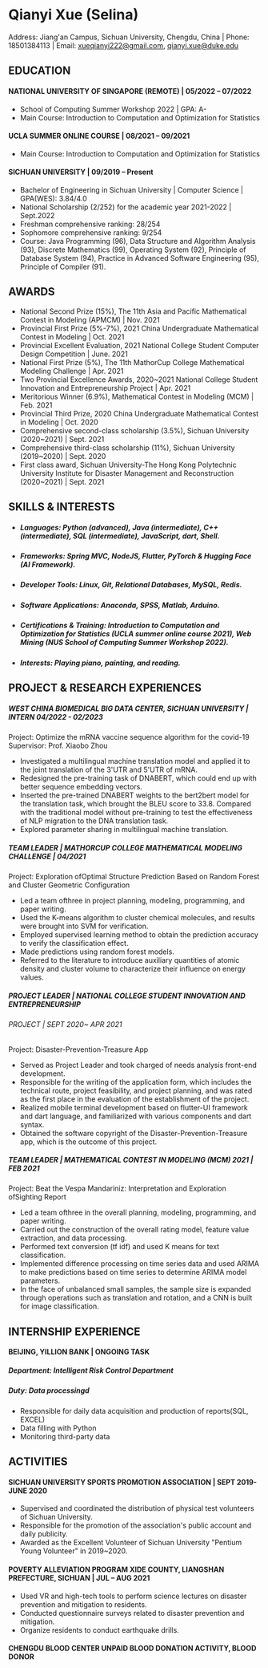 # Qianyi Xue (Selina)
Address: Jiang'an Campus, Sichuan University, Chengdu, China    | Phone: 18501384113  | Email: xueqianyi222@gmail.com, qianyi.xue@duke.edu
  
## EDUCATION
#### NATIONAL UNIVERSITY OF SINGAPORE (REMOTE)  | 05/2022 – 07/2022   
- School of Computing Summer Workshop 2022   |    GPA: A-  
- Main Course: Introduction to Computation and Optimization for Statistics
#### UCLA SUMMER ONLINE COURSE |  08/2021 – 09/2021
- Main Course: Introduction to Computation and Optimization for Statistics
#### SICHUAN UNIVERSITY | 09/2019 – Present
- Bachelor of Engineering in Sichuan University  |  Computer Science |  GPA(WES): 3.84/4.0
- National Scholarship (2/252) for the academic year 2021-2022 | Sept.2022
- Freshman comprehensive ranking: 28/254
- Sophomore comprehensive ranking:  9/254
- Course: Java Programming (96), Data Structure and Algorithm Analysis (93), Discrete Mathematics (99), Operating System (92), Principle of Database System (94), Practice in Advanced Software Engineering (95), Principle of Compiler (91).
##  AWARDS
-	National Second Prize (15%), The 11th Asia and Pacific Mathematical Contest in Modeling (APMCM) | Nov. 2021
- Provincial First Prize (5%-7%), 2021 China Undergraduate Mathematical Contest in Modeling | Oct. 2021           
-	Provincial Excellent Evaluation, 2021 National College Student Computer Design Competition | June. 2021      
-	National First Prize (5%), The 11th MathorCup College Mathematical Modeling Challenge | Apr. 2021   
-	Two Provincial Excellence Awards, 2020~2021 National College Student Innovation and Entrepreneurship Project | Apr. 2021
-	Meritorious Winner (6.9%), Mathematical Contest in Modeling (MCM) | Feb. 2021
-	Provincial Third Prize, 2020 China Undergraduate Mathematical Contest in Modeling | Oct. 2020
-	Comprehensive second-class scholarship (3.5%), Sichuan University (2020~2021) | Sept. 2021
-	Comprehensive third-class scholarship (11%), Sichuan University (2019~2020) | Sept. 2020
-	First class award, Sichuan University-The Hong Kong Polytechnic University Institute for Disaster Management and Reconstruction (2020~2021) | Sept. 2021


## SKILLS & INTERESTS
- ##### Languages: Python (advanced), Java (intermediate), C++ (intermediate), SQL (intermediate), JavaScript, dart, Shell.
- ##### Frameworks: Spring MVC, NodeJS, Flutter, PyTorch & Hugging Face (AI Framework).
- #####	Developer Tools: Linux, Git, Relational Databases, MySQL, Redis. 
- #####	Software Applications: Anaconda, SPSS, Matlab, Arduino.
- #####	Certifications & Training: Introduction to Computation and Optimization for Statistics (UCLA summer online course 2021), Web Mining (NUS School of Computing Summer Workshop 2022).
- ##### Interests: Playing piano, painting, and reading.

## PROJECT & RESEARCH EXPERIENCES
##### WEST CHINA BIOMEDICAL BIG DATA CENTER, SICHUAN UNIVERSITY | INTERN             04/2022 - 02/2023
Project: Optimize the mRNA vaccine sequence algorithm for the covid-19                       
Supervisor: Prof. Xiaobo Zhou
- Investigated a multilingual machine translation model and applied it to the joint translation of the 3'UTR and 5'UTR of mRNA. 
- Redesigned the pre-training task of DNABERT, which could end up with better sequence embedding vectors.
- Inserted the pre-trained DNABERT weights to the bert2bert model for the translation task, which brought the BLEU score to 33.8. Compared with the traditional model without pre-training to test the effectiveness of NLP migration to the DNA translation task.
- Explored parameter sharing in multilingual machine translation.

##### TEAM LEADER | MATHORCUP COLLEGE MATHEMATICAL MODELING CHALLENGE | 04/2021
Project: Exploration ofOptimal Structure Prediction Based on Random Forest and Cluster Geometric Configuration
- Led a team ofthree in project planning, modeling, programming, and paper writing.
- Used the  K-means  algorithm to  cluster  chemical  molecules,  and  results were brought into  SVM  for verification.
- Employed  supervised learning  method to  obtain the  prediction  accuracy to verify the  classification effect.
- Made predictions using random forest models.
- Referred to the  literature to  introduce  auxiliary  quantities  of atomic  density  and  cluster volume to
characterize their influence on energy values.

##### PROJECT LEADER | NATIONAL COLLEGE STUDENT INNOVATION AND ENTREPRENEURSHIP
###### PROJECT | SEPT  2020~ APR 2021
Project: Disaster-Prevention-Treasure App
- Served as Project Leader and took charged of needs analysis front-end development.
- Responsible  for  the  writing  of  the  application  form,  which  includes  the  technical  route,  project feasibility, and project planning, and was rated as the first place in the evaluation of the establishment of the project.
- Realized   mobile  terminal   development   based   on   flutter-UI   framework   and   dart   language,   and familiarized with various components and dart syntax.
- Obtained the software copyright of the Disaster-Prevention-Treasure app, which is the outcome of this project.

##### TEAM LEADER | MATHEMATICAL CONTEST IN MODELING (MCM) 2021 | FEB 2021
Project: Beat the Vespa Mandariniz: Interpretation and Exploration ofSighting Report         
- Led a team ofthree in the overall planning, modeling, programming, and paper writing.
- Carried out the construction of the overall rating model, feature value extraction, and data processing. 
- Performed text conversion (tf idf) and used K means for text classification.
- Implemented difference processing on time series data and used ARIMA to make predictions based on
time series to determine ARIMA model parameters.
- In  the  face  of unbalanced  small  samples,  the  sample  size  is  expanded  through  operations  such  as
translation and rotation, and a CNN is built for image classification.

## INTERNSHIP EXPERIENCE
#### BEIJING, YILLION BANK  |  ONGOING TASK
##### Department: Intelligent Risk Control Department 
##### Duty:  Data processingd
- Responsible for daily data acquisition and production of reports(SQL, EXCEL)
- Data filling with Python
- Monitoring third-party data

## ACTIVITIES
#### SICHUAN UNIVERSITY SPORTS PROMOTION ASSOCIATION | SEPT 2019-JUNE 2020
- Supervised and coordinated the distribution of physical test volunteers of Sichuan University. 
- Responsible for the promotion of the association's public account and daily publicity.
- Awarded as the Excellent Volunteer of Sichuan University "Pentium Young Volunteer" in 2019~2020.

#### POVERTY ALLEVIATION PROGRAM XIDE COUNTY, LIANGSHAN PREFECTURE, SICHUAN | JUL – AUG 2021
- Used  VR  and  high-tech  tools  to  perform  science  lectures  on  disaster  prevention  and  mitigation  to residents.
- Conducted questionnaire surveys related to disaster prevention and mitigation.
- Organize residents to conduct earthquake drills.

#### CHENGDU BLOOD CENTER UNPAID BLOOD DONATION ACTIVITY, BLOOD DONOR
